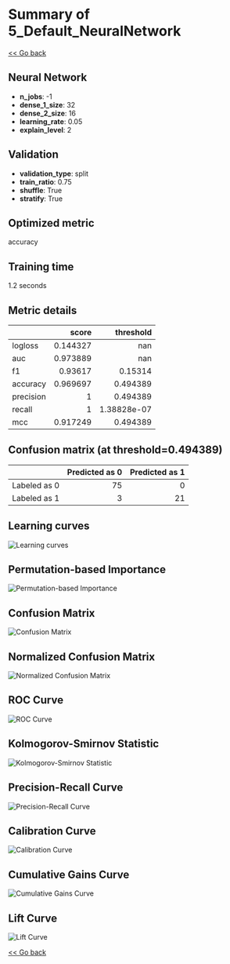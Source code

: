 # Summary of 5_Default_NeuralNetwork

[<< Go back](../README.md)


## Neural Network
- **n_jobs**: -1
- **dense_1_size**: 32
- **dense_2_size**: 16
- **learning_rate**: 0.05
- **explain_level**: 2

## Validation
 - **validation_type**: split
 - **train_ratio**: 0.75
 - **shuffle**: True
 - **stratify**: True

## Optimized metric
accuracy

## Training time

1.2 seconds

## Metric details
|           |    score |     threshold |
|:----------|---------:|--------------:|
| logloss   | 0.144327 | nan           |
| auc       | 0.973889 | nan           |
| f1        | 0.93617  |   0.15314     |
| accuracy  | 0.969697 |   0.494389    |
| precision | 1        |   0.494389    |
| recall    | 1        |   1.38828e-07 |
| mcc       | 0.917249 |   0.494389    |


## Confusion matrix (at threshold=0.494389)
|              |   Predicted as 0 |   Predicted as 1 |
|:-------------|-----------------:|-----------------:|
| Labeled as 0 |               75 |                0 |
| Labeled as 1 |                3 |               21 |

## Learning curves
![Learning curves](learning_curves.png)

## Permutation-based Importance
![Permutation-based Importance](permutation_importance.png)
## Confusion Matrix

![Confusion Matrix](confusion_matrix.png)


## Normalized Confusion Matrix

![Normalized Confusion Matrix](confusion_matrix_normalized.png)


## ROC Curve

![ROC Curve](roc_curve.png)


## Kolmogorov-Smirnov Statistic

![Kolmogorov-Smirnov Statistic](ks_statistic.png)


## Precision-Recall Curve

![Precision-Recall Curve](precision_recall_curve.png)


## Calibration Curve

![Calibration Curve](calibration_curve_curve.png)


## Cumulative Gains Curve

![Cumulative Gains Curve](cumulative_gains_curve.png)


## Lift Curve

![Lift Curve](lift_curve.png)



[<< Go back](../README.md)
